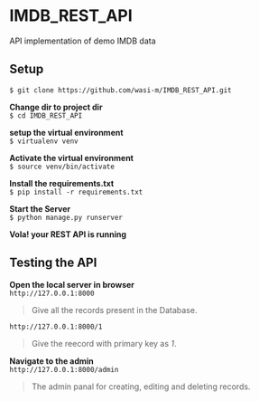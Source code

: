 # IMDB_REST_API
API implementation of demo IMDB data

## Setup

`$ git clone https://github.com/wasi-m/IMDB_REST_API.git`

**Change dir to project dir**
<br />
`$ cd IMDB_REST_API`

**setup the virtual environment**
<br />
`$ virtualenv venv`

**Activate the virtual environment**
<br />
`$ source venv/bin/activate`

**Install the requirements.txt**
<br />
`$ pip install -r requirements.txt`

**Start the Server**
<br />
`$ python manage.py runserver`

**Vola! your REST API is running**


## Testing the API
**Open the local server in browser**
<br />
`http://127.0.0.1:8000`
> Give all the records present in the Database.

`http://127.0.0.1:8000/1`
> Give the reecord with primary key as *1*.

**Navigate to the admin**
<br />
 `http://127.0.0.1:8000/admin`
> The admin panal for creating, editing and deleting records. 
 
